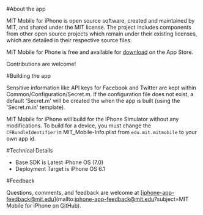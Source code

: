 #About the app

MIT Mobile for iPhone is open source software, created and maintained by MIT, and shared under the MIT license. The project includes components from other open source projects which remain under their existing licenses, which are detailed in their respective source files.

MIT Mobile for Phone is free and available for [download](http://itunes.apple.com/us/app/mit-mobile/id353590319) on the App Store.

Contributions are welcome!

#Building the app

Sensitive information like API keys for Facebook and Twitter are kept within Common/Configuration/Secret.m. If the configuration file does not exist, a default 'Secret.m' will be created the when the app is built (using the 'Secret.m.in' template).

MIT Mobile for iPhone will build for the iPhone Simulator without any modifications. To build for a device, you must change the `CFBundleIdentifier` in MIT_Mobile-Info.plist from `edu.mit.mitmobile` to your own app id.

#Technical Details

- Base SDK is Latest iPhone OS (7.0)
- Deployment Target is iPhone OS 6.1

#Feedback

Questions, comments, and feedback are welcome at [iphone-app-feedback@mit.edu](mailto:iphone-app-feedback@mit.edu?subject=MIT Mobile for iPhone on GitHub).
